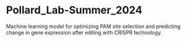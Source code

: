 # Pollard_Lab-Summer_2024
Machine learning model for optimizing PAM site selection and predicting change in gene expression after editing with CRISPR technology.
